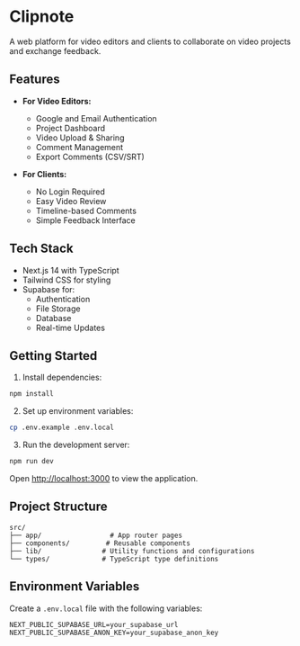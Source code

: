 # Clipnote

A web platform for video editors and clients to collaborate on video projects and exchange feedback.

## Features

- **For Video Editors:**
  - Google and Email Authentication
  - Project Dashboard
  - Video Upload & Sharing
  - Comment Management
  - Export Comments (CSV/SRT)

- **For Clients:**
  - No Login Required
  - Easy Video Review
  - Timeline-based Comments
  - Simple Feedback Interface

## Tech Stack

- Next.js 14 with TypeScript
- Tailwind CSS for styling
- Supabase for:
  - Authentication
  - File Storage
  - Database
  - Real-time Updates

## Getting Started

1. Install dependencies:
```bash
npm install
```

2. Set up environment variables:
```bash
cp .env.example .env.local
```

3. Run the development server:
```bash
npm run dev
```

Open [http://localhost:3000](http://localhost:3000) to view the application.

## Project Structure

```
src/
├── app/                 # App router pages
├── components/         # Reusable components
├── lib/               # Utility functions and configurations
└── types/             # TypeScript type definitions
```

## Environment Variables

Create a `.env.local` file with the following variables:

```
NEXT_PUBLIC_SUPABASE_URL=your_supabase_url
NEXT_PUBLIC_SUPABASE_ANON_KEY=your_supabase_anon_key
``` 